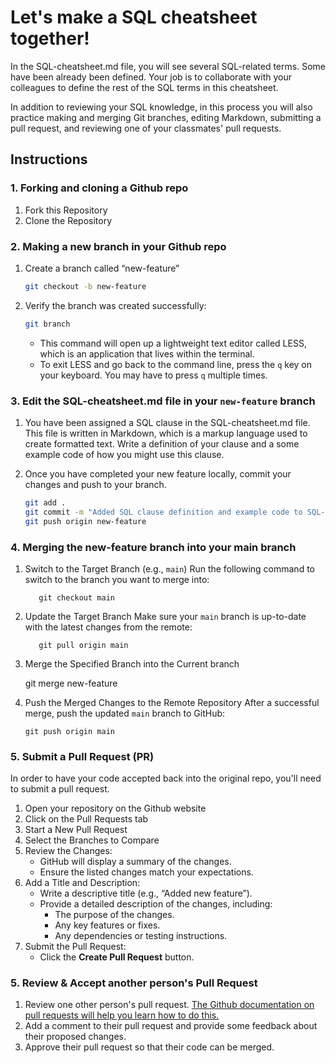 # Let's make a SQL cheatsheet together! 

In the SQL-cheatsheet.md file, you will see several SQL-related terms. Some have been already been defined. Your job is to collaborate with your colleagues to define the rest of the SQL terms in this cheatsheet. 

In addition to reviewing your SQL knowledge, in this process you will also practice making and merging Git branches, editing Markdown, submitting a pull request, and reviewing one of your classmates' pull requests. 


## Instructions

### 1. Forking and cloning a Github repo

1. Fork this Repository
2. Clone the Repository

### 2. Making a new branch in your Github repo

1. Create a branch called “new-feature”
    
    ```bash
    git checkout -b new-feature
    ```
    
2. Verify the branch was created successfully:
    
    ```bash
    git branch
    ```
    
    - This command will open up a lightweight text editor called LESS, which is an application that lives within the terminal.
    - To exit LESS and go back to the command line, press the `q` key on your keyboard. You may have to press `q` multiple times.
    

### 3. Edit the SQL-cheatsheet.md file in your `new-feature` branch

1. You have been assigned a SQL clause in the SQL-cheatsheet.md file. This file is written in Markdown, which is a markup language used to create formatted text. Write a definition of your clause and a some example code of how you might use this clause. 

1. Once you have completed your new feature locally, commit your changes and push to your branch.
    
    ```bash
    git add .
    git commit -m "Added SQL clause definition and example code to SQL-cheatsheet.md"
    git push origin new-feature
    ```

### 4. Merging the new-feature branch into your main branch


1. Switch to the Target Branch (e.g., `main`)
      Run the following command to switch to the branch you want to merge into:
      
          
          git checkout main
          

2. Update the Target Branch
      Make sure your `main` branch is up-to-date with the latest changes from the remote:
          
          git pull origin main

3. Merge the Specified Branch into the Current branch
      
      git merge new-feature
      

4. Push the Merged Changes to the Remote Repository
      After a successful merge, push the updated `main` branch to GitHub:
      
      ```
      git push origin main
      ```

### 5. Submit a Pull Request (PR)
In order to have your code accepted back into the original repo, you'll need to submit a pull request. 

1. Open your repository on the Github website
2. Click on the Pull Requests tab
3. Start a New Pull Request
5. Select the Branches to Compare
6. Review the Changes:
    - GitHub will display a summary of the changes.
    - Ensure the listed changes match your expectations.
7. Add a Title and Description:
    - Write a descriptive title (e.g., “Added new feature”).
    - Provide a detailed description of the changes, including:
        - The purpose of the changes.
        - Any key features or fixes.
        - Any dependencies or testing instructions.
8. Submit the Pull Request:
    - Click the **Create Pull Request** button.
  
### 5. Review & Accept another person's Pull Request

1. Review one other person's pull request. [The Github documentation on pull requests will help you learn how to do this.](https://docs.github.com/en/pull-requests/collaborating-with-pull-requests/reviewing-changes-in-pull-requests/approving-a-pull-request-with-required-reviews)
2. Add a comment to their pull request and provide some feedback about their proposed changes.
3. Approve their pull request so that their code can be merged. 
